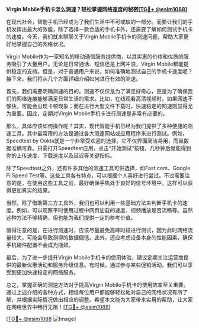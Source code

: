 **Virgin Mobile手机卡怎么测速？轻松掌握网络速度的秘密[[TG💪+ @esim1088](https://t.me/s/esim1088)]**

在现代社会，智能手机已经成为了我们生活中不可或缺的一部分。而要让我们的手机发挥出最大的效能，除了选择一款合适的手机卡外，还需要了解如何测试手机卡的速度。今天，我们就来聊聊关于Virgin Mobile手机卡的测速问题，帮助大家更好地掌握自己的网络状况。

Virgin Mobile作为一家知名的移动通信服务提供商，以其实惠的价格和优质的服务吸引了大量用户。无论是日常通话、短信还是上网冲浪，Virgin Mobile都能提供稳定的支持。但是，对于普通用户来说，如何准确地测试自己的手机卡速度呢？接下来，我们将从几个方面详细介绍如何进行有效的测速。

首先，我们需要明确测速的目的。测速不仅仅是为了满足好奇心，更是为了确保我们的网络连接能够满足日常生活的需求。比如，在线观看高清视频时，如果网速不够快，可能会出现卡顿现象；而在进行大型文件下载时，快速稳定的网速则显得尤为重要。因此，定期对Virgin Mobile手机卡进行测速是非常有必要的。

那么，具体应该如何操作呢？其实，现代智能手机已经为我们提供了多种便捷的测速工具。其中最常用的方法是通过各大测速网站或应用程序来进行测试。例如，Speedtest by Ookla就是一个非常受欢迎的选择。它不仅界面简洁易用，而且数据准确可靠。只需打开Speedtest应用，点击“开始测试”按钮，几秒钟后就能得到你的上传速度、下载速度以及延迟等关键指标。

除了Speedtest之外，还有许多其他的测速工具可供选择，如Fast.com、Google Fi Speed Test等。这些工具各有特点，可以根据个人喜好进行尝试。不过需要注意的是，在使用这些工具之前，最好确保手机处于良好的信号环境中，这样可以获得更加真实的结果。

当然，除了借助第三方工具外，我们也可以利用一些基础方法来判断手机卡的速度。例如，可以观察平时使用过程中网页加载的速度、视频播放是否流畅等。虽然这种方法不够精确，但也能为我们提供一定的参考价值。

值得注意的是，在进行测速时，应该尽量避免高峰时段进行测试，因为此时网络流量较大，可能会导致测得的数据偏低。此外，还应考虑设备本身的性能因素，确保手机硬件配置不会成为瓶颈。

最后，为了进一步提升Virgin Mobile手机卡的使用体验，建议定期关注运营商提供的最新优惠活动和服务升级信息。有时候，通过参与某些促销活动，我们可以享受到更加快速稳定的网络服务。

总之，掌握正确的测速方法对于提高Virgin Mobile手机卡的使用效率至关重要。通过上述介绍的各种方式，相信每位用户都能够轻松地对自己的网络状况有所了解，并根据实际情况做出相应的调整。希望本文能为大家带来实用的帮助，让大家在网络世界中畅行无阻！[[TG💪+ @esim1088](https://t.me/s/esim1088)]

[[TG💪+ @esim1088](https://t.me/s/esim1088) ![Image](https://i.postimg.cc/4NQfJmqS/Snipaste-2025-05-13-00-14-12.png)]